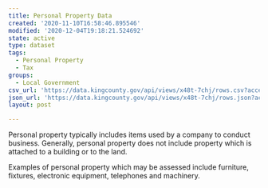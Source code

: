 ```yaml
---
title: Personal Property Data
created: '2020-11-10T16:58:46.895546'
modified: '2020-12-04T19:18:21.524692'
state: active
type: dataset
tags:
  - Personal Property
  - Tax
groups:
  - Local Government
csv_url: 'https://data.kingcounty.gov/api/views/x48t-7chj/rows.csv?accessType=DOWNLOAD'
json_url: 'https://data.kingcounty.gov/api/views/x48t-7chj/rows.json?accessType=DOWNLOAD'
layout: post

---
```

Personal property typically includes items used by a company to conduct business. Generally, personal property does not include property which is attached to a building or to the land.

Examples of personal property which may be assessed include furniture, fixtures, electronic equipment, telephones and machinery.
